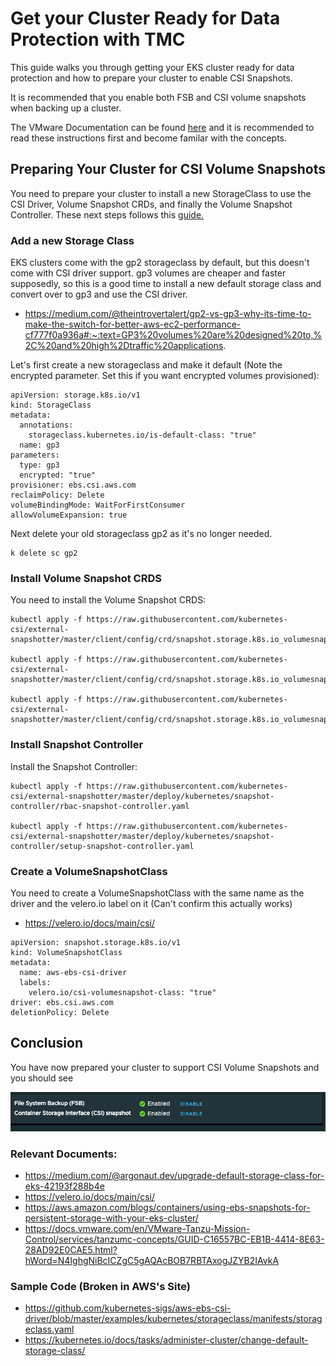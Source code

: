 # Get your Cluster Ready for Data Protection with TMC

This guide walks you through getting your EKS cluster ready for data protection and how to prepare your cluster to enable CSI Snapshots. 

It is recommended that you enable both FSB and CSI volume snapshots when backing up a cluster. 

The VMware Documentation can be found [here](https://docs.vmware.com/en/VMware-Tanzu-Mission-Control/services/tanzumc-concepts/GUID-C16557BC-EB1B-4414-8E63-28AD92E0CAE5.html?hWord=N4IghgNiBcICZgC5gAQAcBOB7RBTAxogJZYB2IAvkA) and it is recommended to read these instructions first and become familar with the concepts. 

## Preparing Your Cluster for CSI Volume Snapshots

You need to prepare your cluster to install a new StorageClass to use the CSI Driver, Volume Snapshot CRDs, and finally the Volume Snapshot Controller. These next steps follows this [guide.](https://aws.amazon.com/blogs/containers/using-ebs-snapshots-for-persistent-storage-with-your-eks-cluster/)

### Add a new Storage Class

EKS clusters come with the gp2 storageclass by default, but this doesn't come with CSI driver support. gp3 volumes are cheaper and faster supposedly, so this is a good time to install a new default storage class and convert over to gp3 and use the CSI driver.

* https://medium.com/@theintrovertalert/gp2-vs-gp3-why-its-time-to-make-the-switch-for-better-aws-ec2-performance-cf777f0a936a#:~:text=GP3%20volumes%20are%20designed%20to,%2C%20and%20high%2Dtraffic%20applications. 

Let's first create a new storageclass and make it default (Note the encrypted parameter. Set this if you want encrypted volumes provisioned):

```
apiVersion: storage.k8s.io/v1
kind: StorageClass
metadata:
  annotations:
    storageclass.kubernetes.io/is-default-class: "true"
  name: gp3
parameters:
  type: gp3
  encrypted: "true"
provisioner: ebs.csi.aws.com
reclaimPolicy: Delete
volumeBindingMode: WaitForFirstConsumer
allowVolumeExpansion: true
```

Next delete your old storageclass gp2 as it's no longer needed.

```
k delete sc gp2
```

### Install Volume Snapshot CRDS

You need to install the Volume Snapshot CRDS:

```
kubectl apply -f https://raw.githubusercontent.com/kubernetes-csi/external-snapshotter/master/client/config/crd/snapshot.storage.k8s.io_volumesnapshotclasses.yaml

kubectl apply -f https://raw.githubusercontent.com/kubernetes-csi/external-snapshotter/master/client/config/crd/snapshot.storage.k8s.io_volumesnapshotcontents.yaml

kubectl apply -f https://raw.githubusercontent.com/kubernetes-csi/external-snapshotter/master/client/config/crd/snapshot.storage.k8s.io_volumesnapshots.yaml
```

### Install Snapshot Controller

Install the Snapshot Controller:

```
kubectl apply -f https://raw.githubusercontent.com/kubernetes-csi/external-snapshotter/master/deploy/kubernetes/snapshot-controller/rbac-snapshot-controller.yaml

kubectl apply -f https://raw.githubusercontent.com/kubernetes-csi/external-snapshotter/master/deploy/kubernetes/snapshot-controller/setup-snapshot-controller.yaml

```

### Create a VolumeSnapshotClass

You need to create a VolumeSnapshotClass with the same name as the driver and the velero.io label on it (Can't confirm this actually works)

* https://velero.io/docs/main/csi/

```
apiVersion: snapshot.storage.k8s.io/v1
kind: VolumeSnapshotClass
metadata:
  name: aws-ebs-csi-driver
  labels:
    velero.io/csi-volumesnapshot-class: "true"
driver: ebs.csi.aws.com
deletionPolicy: Delete
```

## Conclusion

You have now prepared your cluster to support CSI Volume Snapshots and you should see

![image](images/enabled.png)


### Relevant Documents:

* https://medium.com/@argonaut.dev/upgrade-default-storage-class-for-eks-42193f288b4e
* https://velero.io/docs/main/csi/
* https://aws.amazon.com/blogs/containers/using-ebs-snapshots-for-persistent-storage-with-your-eks-cluster/
* https://docs.vmware.com/en/VMware-Tanzu-Mission-Control/services/tanzumc-concepts/GUID-C16557BC-EB1B-4414-8E63-28AD92E0CAE5.html?hWord=N4IghgNiBcICZgC5gAQAcBOB7RBTAxogJZYB2IAvkA 

### Sample Code (Broken in AWS's Site)
* https://github.com/kubernetes-sigs/aws-ebs-csi-driver/blob/master/examples/kubernetes/storageclass/manifests/storageclass.yaml
* https://kubernetes.io/docs/tasks/administer-cluster/change-default-storage-class/

